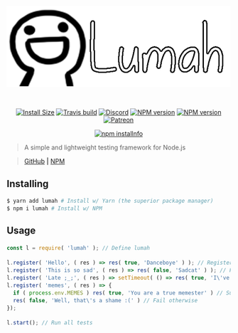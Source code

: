 <div align="center">
  <br />
  <p>
    <a href="https://github.com/PassTheWessel/lumah"><img src="media/logo.png" alt="lumah" /></a>
  </p>
  <br />
  <p>
    <a href="#"><img src="https://packagephobia.now.sh/badge?p=lumah" alt="Install Size" /></a>
    <a href="#"><img src="https://travis-ci.org/PassTheWessel/lumah.svg?branch=master" alt="Travis build" /></a>
    <a href="https://discord.gg/SV7DAE9"><img src="https://discordapp.com/api/guilds/107131083958538240/embed.png" alt="Discord" /></a>
    <a href="https://www.npmjs.com/package/lumah"><img src="https://img.shields.io/npm/v/lumah.svg?maxAge=3600" alt="NPM version" /></a>
    <a href="https://www.npmjs.com/package/lumah"><img src="https://img.shields.io/npm/dt/lumah.svg?maxAge=3600" alt="NPM version" /></a>
    <a href="https://www.patreon.com/wessel"><img src="https://img.shields.io/badge/donate-patreon-F96854.svg" alt="Patreon" /></a>
  </p>
  <p>
    <a href="https://nodei.co/npm/lumah/"><img src="https://nodei.co/npm/lumah.png?downloads=true&stars=true" alt="npm installnfo" /></a>
  </p>
</div>

> A simple and lightweight testing framework for Node.js

> [GitHub](https://www.github.com/PassTheWessel/Kirbe) **|** [NPM](https://www.npmjs.com/package/kirbe)

## Installing
```sh
$ yarn add lumah # Install w/ Yarn (the superior package manager)
$ npm i lumah # Install w/ NPM
```

## Usage
```js
const l = require( 'lumah' ); // Define lumah

l.register( 'Hello', ( res ) => res( true, 'Danceboye' ) ); // Register a test with the name "Hello" and succeed with the message "Danceboye"
l.register( 'This is so sad', ( res ) => res( false, 'Sadcat' ) ); // Fail with the message "sadcat"
l.register( 'Late ;_;', ( res ) => setTimeout( () => res( true, 'I\'ve came!' ), 500 ) ); // Succeed after 500ms 
l.register( 'memes', ( res ) => {
  if ( process.env.MEMES ) res( true, 'You are a true memester' ) // Success if process.env has the value "MEMES"
  res( false, 'Well, that\'s a shame :(' ) // Fail otherwise
});

l.start(); // Run all tests
```